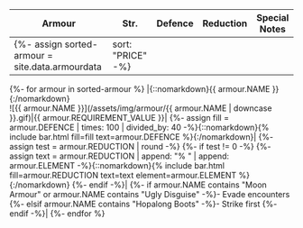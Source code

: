 |Armour|Str.|Defence|Reduction|Special Notes|
|-|-|-|-|-|
{%- assign sorted-armour = site.data.armourdata | sort: "PRICE" -%}
{%- for armour in sorted-armour %}
  |{::nomarkdown}<span class="record-name">{{ armour.NAME }}</span>{:/nomarkdown}<br />![{{ armour.NAME }}](/assets/img/armour/{{ armour.NAME | downcase }}.gif)|{{ armour.REQUIREMENT_VALUE }}|
  {%- assign fill = armour.DEFENCE | times: 100 | divided_by: 40 -%}{::nomarkdown}{% include bar.html fill=fill text=armour.DEFENCE %}{:/nomarkdown}|
  {%- assign test = armour.REDUCTION | round -%}
  {%- if test != 0 -%}
    {%- assign text = armour.REDUCTION | append: "% " | append: armour.ELEMENT -%}{::nomarkdown}{% include bar.html fill=armour.REDUCTION text=text element=armour.ELEMENT %}{:/nomarkdown}
  {%- endif -%}|
  {%- if armour.NAME contains "Moon Armour" or armour.NAME contains "Ugly Disguise" -%}- Evade encounters
  {%- elsif armour.NAME contains "Hopalong Boots" -%}- Strike first
  {%- endif -%}|
{%- endfor %}